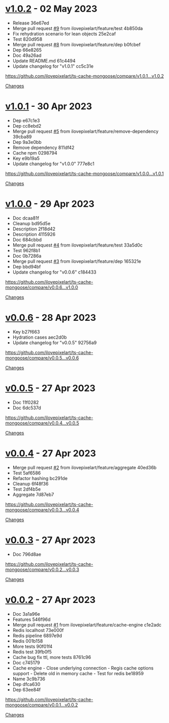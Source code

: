 <a name="v1.0.2"></a>
# [v1.0.2](https://github.com/ilovepixelart/ts-cache-mongoose/releases/tag/v1.0.2) - 02 May 2023

- Release  36e67ed
- Merge pull request [#9](https://github.com/ilovepixelart/ts-cache-mongoose/issues/9) from ilovepixelart/feature/test  4b850da
- Fix rehydration scenario for lean objects  25e2caf
- Test  820d958
- Merge pull request [#8](https://github.com/ilovepixelart/ts-cache-mongoose/issues/8) from ilovepixelart/feature/dep  b0fcbef
- Dep  66e8265
- Doc  49a26ad
- Update README.md  61c4494
- Update changelog for &quot;v1.0.1&quot;  cc5c31e

https://github.com/ilovepixelart/ts-cache-mongoose/compare/v1.0.1...v1.0.2

[Changes][v1.0.2]


<a name="v1.0.1"></a>
# [v1.0.1](https://github.com/ilovepixelart/ts-cache-mongoose/releases/tag/v1.0.1) - 30 Apr 2023

- Dep  e67c1e3
- Dep  cc8ebd2
- Merge pull request [#5](https://github.com/ilovepixelart/ts-cache-mongoose/issues/5) from ilovepixelart/feature/remove-dependency  39cba89
- Dep  9a3e0bb
- Remove dependency  811df42
- Cache npm  0298794
- Key  e9b19a5
- Update changelog for &quot;v1.0.0&quot;  777e8c1

https://github.com/ilovepixelart/ts-cache-mongoose/compare/v1.0.0...v1.0.1

[Changes][v1.0.1]


<a name="v1.0.0"></a>
# [v1.0.0](https://github.com/ilovepixelart/ts-cache-mongoose/releases/tag/v1.0.0) - 29 Apr 2023

- Doc  dcaa81f
- Cleanup  bd95d5e
- Description  2f18d42
- Description  4115926
- Doc  684cbbd
- Merge pull request [#4](https://github.com/ilovepixelart/ts-cache-mongoose/issues/4) from ilovepixelart/feature/test  33a5d0c
- Test  962f8b1
- Doc  0b7286a
- Merge pull request [#3](https://github.com/ilovepixelart/ts-cache-mongoose/issues/3) from ilovepixelart/feature/dep  165321e
- Dep  bbd94bf
- Update changelog for &quot;v0.0.6&quot;  c184433

https://github.com/ilovepixelart/ts-cache-mongoose/compare/v0.0.6...v1.0.0

[Changes][v1.0.0]


<a name="v0.0.6"></a>
# [v0.0.6](https://github.com/ilovepixelart/ts-cache-mongoose/releases/tag/v0.0.6) - 28 Apr 2023

- Key  b27f663
- Hydration cases  aec2d0b
- Update changelog for &quot;v0.0.5&quot;  92756a9

https://github.com/ilovepixelart/ts-cache-mongoose/compare/v0.0.5...v0.0.6

[Changes][v0.0.6]


<a name="v0.0.5"></a>
# [v0.0.5](https://github.com/ilovepixelart/ts-cache-mongoose/releases/tag/v0.0.5) - 27 Apr 2023

- Doc  11f0282
- Doc  6dc537d

https://github.com/ilovepixelart/ts-cache-mongoose/compare/v0.0.4...v0.0.5

[Changes][v0.0.5]


<a name="v0.0.4"></a>
# [v0.0.4](https://github.com/ilovepixelart/ts-cache-mongoose/releases/tag/v0.0.4) - 27 Apr 2023

- Merge pull request [#2](https://github.com/ilovepixelart/ts-cache-mongoose/issues/2) from ilovepixelart/feature/aggregate  40ed36b
- Test  5af6586
- Refactor hashing  bc291de
- Cleanup  6f48f36
- Test  2df4b5e
- Aggregate  7d87eb7

https://github.com/ilovepixelart/ts-cache-mongoose/compare/v0.0.3...v0.0.4

[Changes][v0.0.4]


<a name="v0.0.3"></a>
# [v0.0.3](https://github.com/ilovepixelart/ts-cache-mongoose/releases/tag/v0.0.3) - 27 Apr 2023

- Doc  796d8ae

https://github.com/ilovepixelart/ts-cache-mongoose/compare/v0.0.2...v0.0.3

[Changes][v0.0.3]


<a name="v0.0.2"></a>
# [v0.0.2](https://github.com/ilovepixelart/ts-cache-mongoose/releases/tag/v0.0.2) - 27 Apr 2023

- Doc  3a1a96e
- Features  546f96d
- Merge pull request [#1](https://github.com/ilovepixelart/ts-cache-mongoose/issues/1) from ilovepixelart/feature/cache-engine  c1e2adc
- Redis localhost  73e000f
- Redis pipeline  6897e9d
- Redis  001b158
- More tests  90f01f4
- Redis test  39fb0f5
- Cache bug fix ttl, more tests  8761c96
- Doc  c745179
- Cache engine - Close underlying connection - Regis cache options support - Delete old in memory cache - Test for redis  be18959
- Name  3c9b736
- Dep  dfca630
- Dep  63ee84f

https://github.com/ilovepixelart/ts-cache-mongoose/compare/v0.0.1...v0.0.2

[Changes][v0.0.2]


[v1.0.2]: https://github.com/ilovepixelart/ts-cache-mongoose/compare/v1.0.1...v1.0.2
[v1.0.1]: https://github.com/ilovepixelart/ts-cache-mongoose/compare/v1.0.0...v1.0.1
[v1.0.0]: https://github.com/ilovepixelart/ts-cache-mongoose/compare/v0.0.6...v1.0.0
[v0.0.6]: https://github.com/ilovepixelart/ts-cache-mongoose/compare/v0.0.5...v0.0.6
[v0.0.5]: https://github.com/ilovepixelart/ts-cache-mongoose/compare/v0.0.4...v0.0.5
[v0.0.4]: https://github.com/ilovepixelart/ts-cache-mongoose/compare/v0.0.3...v0.0.4
[v0.0.3]: https://github.com/ilovepixelart/ts-cache-mongoose/compare/v0.0.2...v0.0.3
[v0.0.2]: https://github.com/ilovepixelart/ts-cache-mongoose/tree/v0.0.2

<!-- Generated by https://github.com/rhysd/changelog-from-release v3.7.1 -->
